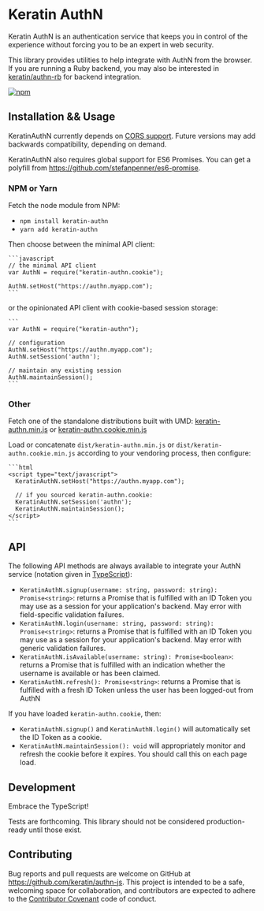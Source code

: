 # Keratin AuthN

Keratin AuthN is an authentication service that keeps you in control of the experience without forcing you to be an expert in web security.

This library provides utilities to help integrate with AuthN from the browser. If you are running a Ruby backend, you may also be interested in [keratin/authn-rb](https://github.com/keratin/authn-rb) for backend integration.

[![npm](https://img.shields.io/npm/v/keratin-authn.svg)](https://www.npmjs.com/package/keratin-authn)

## Installation && Usage

KeratinAuthN currently depends on [CORS support](http://caniuse.com/#search=cors). Future versions may add backwards compatibility, depending on demand.

KeratinAuthN also requires global support for ES6 Promises. You can get a polyfill from https://github.com/stefanpenner/es6-promise.

### NPM or Yarn

Fetch the node module from NPM:

* `npm install keratin-authn`
* `yarn add keratin-authn`

Then choose between the minimal API client:

    ```javascript
    // the minimal API client
    var AuthN = require("keratin-authn.cookie");

    AuthN.setHost("https://authn.myapp.com");
    ```

or the opinionated API client with cookie-based session storage:

    ```
    var AuthN = require("keratin-authn");

    // configuration
    AuthN.setHost("https://authn.myapp.com");
    AuthN.setSession('authn');

    // maintain any existing session
    AuthN.maintainSession();
    ```

### Other

Fetch one of the standalone distributions built with UMD: [keratin-authn.min.js](https://raw.githubusercontent.com/keratin/authn-js/master/dist/keratin-authn.min.js) or [keratin-authn.cookie.min.js](https://raw.githubusercontent.com/keratin/authn-js/master/dist/keratin-authn.cookie.min.js)

Load or concatenate `dist/keratin-authn.min.js` or `dist/keratin-authn.cookie.min.js` according to your vendoring process, then configure:

    ```html
    <script type="text/javascript">
      KeratinAuthN.setHost("https://authn.myapp.com");

      // if you sourced keratin-authn.cookie:
      KeratinAuthN.setSession('authn');
      KeratinAuthN.maintainSession();
    </script>
    ```

## API

The following API methods are always available to integrate your AuthN service (notation given in [TypeScript](http://www.typescriptlang.org/docs/handbook/functions.html)):

* `KeratinAuthN.signup(username: string, password: string): Promise<string>`: returns a Promise that is fulfilled with an ID Token you may use as a session for your application's backend. May error with field-specific validation failures.
* `KeratinAuthN.login(username: string, password: string): Promise<string>`: returns a Promise that is fulfilled with an ID Token you may use as a session for your application's backend. May error with generic validation failures.
* `KeratinAuthN.isAvailable(username: string): Promise<boolean>`: returns a Promise that is fulfilled with an indication whether the username is available or has been claimed.
* `KeratinAuthN.refresh(): Promise<string>`: returns a Promise that is fulfilled with a fresh ID Token unless the user has been logged-out from AuthN

If you have loaded `keratin-authn.cookie`, then:

* `KeratinAuthN.signup()` and `KeratinAuthN.login()` will automatically set the ID Token as a cookie.
* `KeratinAuthN.maintainSession(): void` will appropriately monitor and refresh the cookie before it expires. You should call this on each page load.

## Development

Embrace the TypeScript!

Tests are forthcoming. This library should not be considered production-ready until those exist.

## Contributing

Bug reports and pull requests are welcome on GitHub at https://github.com/keratin/authn-js. This project is intended to be a safe, welcoming space for collaboration, and contributors are expected to adhere to the [Contributor Covenant](http://contributor-covenant.org) code of conduct.
